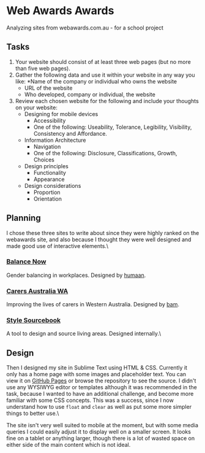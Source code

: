 # Web Awards Awards
Analyzing sites from webawards.com.au - for a school project

## Tasks

1. Your website should consist of at least three web pages (but no more than five web pages). 
2. Gather the following data and use it within your website in any way you like:
	*Name of the company or individual who owns the website
	* URL of the website
	* Who developed, company or individual, the website
3. Review each chosen website for the following and include your thoughts on your website:
	* Designing for mobile devices
		* Accessibility
		* One of the following: Useability, Tolerance, Legibility, Visibility, Consistency and Affordance.
	* Information Architecture
		* Navigation
		* One of the following: Disclosure, Classifications, Growth, Choices
	* Design principles
		* Functionality
		* Appearance
	* Design considerations
		* Proportion
		* Orientation

## Planning

I chose these three sites to write about since they were highly ranked on the webawards site, and also because I thought they were well designed and made good use of interactive elements.\


### [Balance Now](https://www.balancenow.com.au/)
Gender balancing in workplaces. Designed by [humaan](https://humaan.com/).

### [Carers Australia WA](https://www.carerswa.asn.au/)
Improving the lives of carers in Western Australia. Designed by [bam](https://www.bam.com.au).

### [Style Sourcebook](https://stylesourcebook.com.au/)
A tool to design and source living areas. Designed internally.\

## Design

Then I designed my site in Sublime Text using HTML & CSS. Currently it only has a home page with some images and placeholder text. You can view it on [GitHub Pages](https://raphydaphy.github.io/WebAwardsAwards) or browse the repository to see the source. I didn't use any WYSIWYG editor or templates although it was recommended in the task, because I wanted to have an additional challenge, and become more familiar with some CSS concepts. This was a success, since I now understand how to use `float` and `clear` as well as put some more simpler things to better use.\

The site isn't very well suited to mobile at the moment, but with some media queries I could easily adjust it to display well on a smaller screen. It looks fine on a tablet or anything larger, though there is a lot of wasted space on either side of the main content which is not ideal.